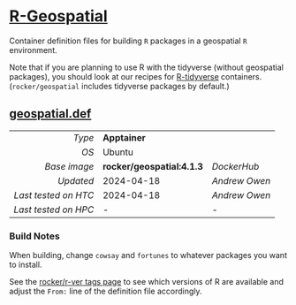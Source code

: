 # [R-Geospatial](/software/R/geospatial)

Container definition files for building `R` packages in a geospatial `R` 
environment. 

Note that if you are planning to use R with the tidyverse (without 
geospatial packages), you should look at our recipes 
for [R-tidyverse](../tidyverse) containers. 
(`rocker/geospatial` includes tidyverse packages by default.)

## [geospatial.def](geospatial.def)

| | | |
| ---: | :--- | :--- |
| *Type* | **Apptainer** | |
| *OS* | Ubuntu | |
| *Base image* | **rocker/geospatial:4.1.3** | *DockerHub* |
| *Updated* | 2024-04-18 | *Andrew Owen* |
| *Last tested on HTC* | 2024-04-18 | *Andrew Owen* |
| *Last tested on HPC* | - | - |

### Build Notes

When building, change `cowsay` and `fortunes`
to whatever packages you want to install. 

See the [rocker/r-ver tags page](https://hub.docker.com/r/rocker/geospatial/tags) 
to see which versions of R are available
and adjust the `From:` line of the definition file accordingly.  

